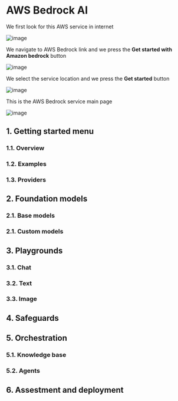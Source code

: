 # AWS Bedrock AI

We first look for this AWS service in internet

![image](https://github.com/luiscoco/AWS_Bedrock_AI/assets/32194879/0e1d532e-606e-4cbf-94cb-1f41a805a6ab)

We navigate to AWS Bedrock link and we press the **Get started with Amazon bedrock** button

![image](https://github.com/luiscoco/AWS_Bedrock_AI/assets/32194879/f3f46005-3a12-4321-b6de-e807e8f0adf2)

We select the service location and we press the **Get started** button

![image](https://github.com/luiscoco/AWS_Bedrock_AI/assets/32194879/67bafef8-9951-407b-8d6d-f230e29e9f6c)

This is the AWS Bedrock service main page

![image](https://github.com/luiscoco/AWS_Bedrock_AI/assets/32194879/23a688f7-557c-4403-bdd6-49e5bada22ce)

## 1. Getting started menu

### 1.1. Overview


### 1.2. Examples


### 1.3. Providers

## 2. Foundation models

### 2.1. Base models

### 2.1. Custom models

## 3. Playgrounds

### 3.1. Chat

### 3.2. Text


### 3.3. Image


## 4. Safeguards


## 5. Orchestration

### 5.1. Knowledge base


### 5.2. Agents

## 6. Assestment and deployment

